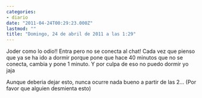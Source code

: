 ```yaml
---
categories:
- diario
date: "2011-04-24T00:29:23.000Z"
lastmod: ""
title: "Domingo, 24 de abril de 2011 a las 1:29"
---
```


Joder como lo odio!! Entra pero no se conecta al chat! Cada vez que pienso que ya se ha ido a dormir porque pone que hace 40 minutos que no se conecta, cambia y pone 1 minuto. Y por culpa de eso no puedo dormir yo jaja


Aunque deberia dejar esto, nunca ocurre nada bueno a partir de las 2... (Por favor que alguien desmienta esto)